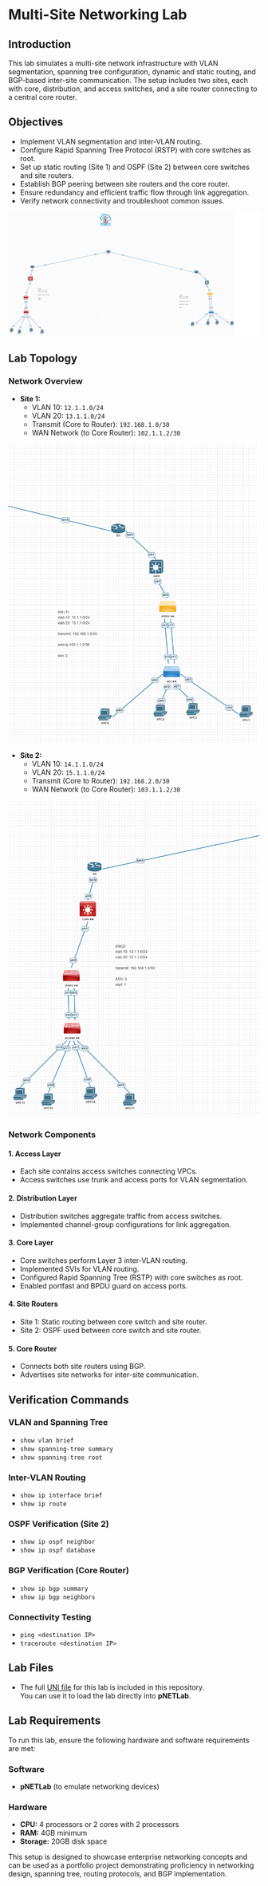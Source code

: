 # Multi-Site Networking Lab

## Introduction
This lab simulates a multi-site network infrastructure with VLAN segmentation, spanning tree configuration, dynamic and static routing, and BGP-based inter-site communication. The setup includes two sites, each with core, distribution, and access switches, and a site router connecting to a central core router.



## Objectives
- Implement VLAN segmentation and inter-VLAN routing.
- Configure Rapid Spanning Tree Protocol (RSTP) with core switches as root.
- Set up static routing (Site 1) and OSPF (Site 2) between core switches and site routers.
- Establish BGP peering between site routers and the core router.
- Ensure redundancy and efficient traffic flow through link aggregation.
- Verify network connectivity and troubleshoot common issues.

![Full Network Topology](images/3.png)

## Lab Topology
### Network Overview


- **Site 1:**
  - VLAN 10: `12.1.1.0/24`
  - VLAN 20: `13.1.1.0/24`
  - Transmit (Core to Router): `192.168.1.0/30`
  - WAN Network (to Core Router): `102.1.1.2/30`

![Site 1 Topology](images/1.png)

- **Site 2:**
  - VLAN 10: `14.1.1.0/24`
  - VLAN 20: `15.1.1.0/24`
  - Transmit (Core to Router): `192.168.2.0/30`
  - WAN Network (to Core Router): `103.1.1.2/30`

![Site 2 Topology](images/2.png)

### Network Components
#### 1. Access Layer
- Each site contains access switches connecting VPCs.
- Access switches use trunk and access ports for VLAN segmentation.

#### 2. Distribution Layer
- Distribution switches aggregate traffic from access switches.
- Implemented channel-group configurations for link aggregation.

#### 3. Core Layer
- Core switches perform Layer 3 inter-VLAN routing.
- Implemented SVIs for VLAN routing.
- Configured Rapid Spanning Tree (RSTP) with core switches as root.
- Enabled portfast and BPDU guard on access ports.

#### 4. Site Routers
- Site 1: Static routing between core switch and site router.
- Site 2: OSPF used between core switch and site router.

#### 5. Core Router
- Connects both site routers using BGP.
- Advertises site networks for inter-site communication.

## Verification Commands


### VLAN and Spanning Tree
- `show vlan brief`  
- `show spanning-tree summary`  
- `show spanning-tree root`  

### Inter-VLAN Routing
- `show ip interface brief`  
- `show ip route`  

### OSPF Verification (Site 2)
- `show ip ospf neighbor`  
- `show ip ospf database`  

### BGP Verification (Core Router)
- `show ip bgp summary`  
- `show ip bgp neighbors`  

### Connectivity Testing
- `ping <destination IP>`  
- `traceroute <destination IP>`  

## Lab Files
- The full [UNI file](./network-lab.uni) for this lab is included in this repository.  
  You can use it to load the lab directly into **pNETLab**.

## Lab Requirements
To run this lab, ensure the following hardware and software requirements are met:

### Software
- **pNETLab** (to emulate networking devices)

### Hardware
- **CPU:** 4 processors or 2 cores with 2 processors
- **RAM:** 4GB minimum
- **Storage:** 20GB disk space

This setup is designed to showcase enterprise networking concepts and can be used as a portfolio project demonstrating proficiency in networking design, spanning tree, routing protocols, and BGP implementation.

